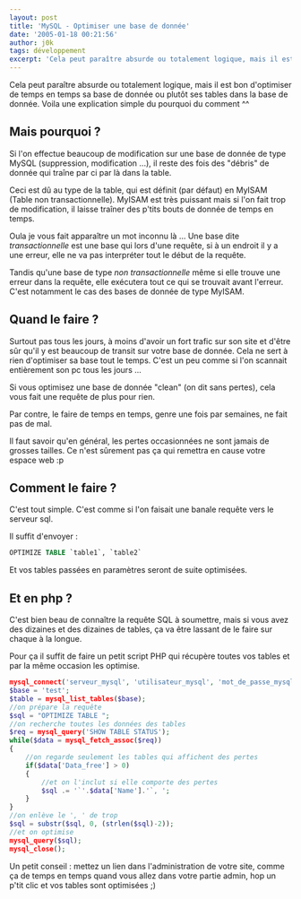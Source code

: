 ```yaml
---
layout: post
title: 'MySQL - Optimiser une base de donnée'
date: '2005-01-18 00:21:56'
author: j0k
tags: développement
excerpt: 'Cela peut paraître absurde ou totalement logique, mais il est bon d''optimiser de temps en temps sa base de donnée ou plutôt ses tables dans la base de donnée.  Voila une explication simple du pourquoi du comment'
---
```


Cela peut paraître absurde ou totalement logique, mais il est bon d'optimiser de temps en temps sa base de donnée ou plutôt ses tables dans la base de donnée.  Voila une explication simple du pourquoi du comment ^^

## **Mais pourquoi ?**

 Si l'on effectue beaucoup de modification sur une base de donnée de type MySQL (suppression, modification ...), il reste des fois des "débris" de donnée qui traîne par ci par là dans la table.

 Ceci est dû au type de la table, qui est définit (par défaut) en MyISAM (Table non transactionnelle). MyISAM est très puissant mais si l'on fait trop de modification, il laisse traîner des p'tits bouts de donnée de temps en temps.

  Oula je vous fait apparaître un mot inconnu là ... Une base dite *transactionnelle* est une base qui lors d'une requête, si à un endroit il y a une erreur, elle ne va pas interpréter tout le début de la requête.

 Tandis qu'une base de type *non transactionnelle* même si elle trouve une erreur dans la requête, elle exécutera tout ce qui se trouvait avant l'erreur. C'est notamment le cas des bases de donnée de type MyISAM.

## **Quand le faire ?**

 Surtout pas tous les jours, à moins d'avoir un fort trafic sur son site et d'être sûr qu'il y est beaucoup de transit sur votre base de donnée. Cela ne sert à rien d'optimiser sa base tout le temps. C'est un peu comme si l'on scannait entièrement son pc tous les jours ...

 Si vous optimisez une base de donnée "clean" (on dit sans pertes), cela vous fait une requête de plus pour rien.

  Par contre, le faire de temps en temps, genre une fois par semaines, ne fait pas de mal.

 Il faut savoir qu'en général, les pertes occasionnées ne sont jamais de grosses tailles. Ce n'est sûrement pas ça qui remettra en cause votre espace web :p

## **Comment le faire ?**
 C'est tout simple. C'est comme si l'on faisait une banale requête vers le serveur sql.

 Il suffit d'envoyer :

```sql
OPTIMIZE TABLE `table1`, `table2`
```

 Et vos tables passées en paramètres seront de suite optimisées.

## **Et en php ?**
 C'est bien beau de connaître la requête SQL à soumettre, mais si vous avez des dizaines et des dizaines de tables, ça va être lassant de le faire sur chaque à la longue.

 Pour ça il suffit de faire un petit script PHP qui récupère toutes vos tables et par la même occasion les optimise.

```php
mysql_connect('serveur_mysql', 'utilisateur_mysql', 'mot_de_passe_mysql');
$base = 'test';
$table = mysql_list_tables($base);
//on prépare la requête
$sql = "OPTIMIZE TABLE ";
//on recherche toutes les données des tables
$req = mysql_query('SHOW TABLE STATUS');
while($data = mysql_fetch_assoc($req))
{
    //on regarde seulement les tables qui affichent des pertes
    if($data['Data_free'] > 0)
    {
        //et on l'inclut si elle comporte des pertes
        $sql .= '`'.$data['Name'].'`, ';
    }
}
//on enlève le ', ' de trop
$sql = substr($sql, 0, (strlen($sql)-2));
//et on optimise
mysql_query($sql);
mysql_close();
```

Un petit conseil : mettez un lien dans l'administration de votre site, comme ça de temps en temps quand vous allez dans votre partie admin, hop un p'tit clic et vos tables sont optimisées ;)
